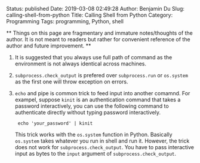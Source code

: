 Status: published
Date: 2019-03-08 02:49:28
Author: Benjamin Du
Slug: calling-shell-from-python
Title: Calling Shell from Python
Category: Programming
Tags: programming, Python, shell

**
Things on this page are fragmentary and immature notes/thoughts of the author.
It is not meant to readers but rather for convenient reference of the author and future improvement.
**



1. It is suggested that you always use full path of command as the environment is not always identical across machines.

2. `subprocess.check_output` is prefered over `subprocess.run` or `os.system` 
		as the first one will throw exception on errors.

3. `echo` and pipe is common trick to feed input into another comamnd. 
    For exampel, 
    suppose `kinit` is an authentication command that takes a password interactively,
    you can use the following command to authenticate directly without typing password interactively.

        echo 'your_password' | kinit

    This trick works with the `os.system` function in Python.
    Basically `os.system` takes whatever you run in shell and run it.
    However, 
    the trick does not work for `subprocess.check_output`.
    You have to pass interactive input as bytes to the `input` argument of `subprocess.check_output`.

